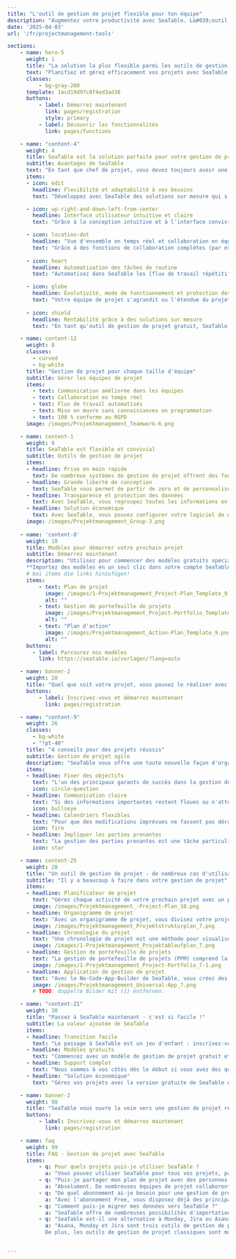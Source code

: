```yaml
---
title: "L'outil de gestion de projet flexible pour ton équipe"
description: "Augmentez votre productivité avec SeaTable. L&#039;outil de gestion de projet s&#039;adapte à vos besoins en quelques étapes simples"
date: '2025-04-03'
url: '/fr/projectmanagement-tools'

sections:
    - name: hero-5
      weight: 1
      title: "La solution la plus flexible parmi les outils de gestion de projet"
      text: "Planifiez et gérez efficacement vos projets avec SeaTable. Travaillez en équipe de manière collaborative en temps réel et **optimisez et automatisez vos processus**. SeaTable vous offre tous les avantages des outils modernes de gestion de projet dont vous avez besoin pour une organisation de projet commune."
      classes:
          - bg-gray-200
      template: 1acd19d97c8f4ed3ad38
      buttons:
          - label: Démarrez maintenant
            link: pages/registration
            style: primary
          - label: Découvrir les fonctionnalités
            link: pages/functions

    - name: "content-4"
      weight: 4
      title: SeaTable est la solution parfaite pour votre gestion de projet
      subtitle: Avantages de SeaTable
      text: "En tant que chef de projet, vous devez toujours avoir une vue d'ensemble pour gérer efficacement des projets complexes. Cependant, les logiciels traditionnels de gestion de projet atteignent souvent leurs limites, surtout lorsqu'il s'agit de gestion de projet agile. SeaTable vous offre une excellente expérience qui se distingue par les avantages suivants:"
      items:
      - icon: edit
        headline: Flexibilité et adaptabilité à vos besoins
        text: "Développez avec SeaTable des solutions sur mesure qui s'adaptent exactement à vos besoins. Que vous souhaitiez démarrer avec des méthodes de gestion de projet agile ou garder une vue d'ensemble avec des diagrammes de Gantt classiques : SeaTable vous offre la liberté de réaliser vos idées individuelles de gestion de projet efficace."

      - icon: up-right-and-down-left-from-center
        headline: Interface utilisateur intuitive et claire
        text: "Grâce à la conception intuitive et à l'interface conviviale, vous représentez rapidement et efficacement votre quotidien de projet. Toutes les données sont structurées de manière claire dans des tableaux et peuvent être visualisées de manière illustrative en quelques clics dans des calendriers, des organigrammes, des statistiques ainsi que sur des tableaux Kanban et des chronologies."

      - icon: location-dot
        headline: "Vue d'ensemble en temps réel et collaboration en équipe"
        text: "Grâce à des fonctions de collaboration complètes (par exemple, groupes, commentaires et partages), vos processus s'imbriquent et chacun sait ce qu'il faut faire. Avec SeaTable, vous restez à jour - qu'il s'agisse de l'attribution de tâches, du suivi des progrès ou de l'édition collaborative de documents."
      
      - icon: heart
        headline: Automatisation des tâches de routine
        text: "Automatisez dans SeaTable les [flux de travail répétitifs]({{< relref \"pages/industry-solutions/individual\" >}}). Vous réduisez ainsi la charge de travail manuelle et minimisez les erreurs humaines. Via l'API SeaTable ou les plateformes d'automatisation telles que Zapier, Make et n8n, vous pouvez également intégrer tous vos outils préférés à SeaTable."

      - icon: globe
        headline: Évolutivité, mode de fonctionnement et protection des données
        text: "Votre équipe de projet s'agrandit ou l'étendue du projet change ? SeaTable évolue avec vous. Quelle que soit la taille de votre équipe ou la complexité du projet, vous pouvez évoluer à volonté grâce à nos offres cloud. Vos données sont hébergées exclusivement sur des serveurs européens et sont protégées conformément au RGPD."
      
      - icon: shield
        headline: Rentabilité grâce à des solutions sur mesure
        text: "En tant qu'outil de gestion de projet gratuit, SeaTable convainc par sa rentabilité et sa flexibilité : choisissez parmi différents modèles et adaptez votre logiciel de gestion de projet à votre projet. SeaTable Free est gratuit en permanence - vous n'évoluez que si nécessaire."

    - name: content-12
      weight: 8
      classes: 
        - curved
        - bg-white
      title: "Gestion de projet pour chaque taille d'équipe"
      subtitle: Gérer les équipes de projet
      items:
        - text: Communication améliorée dans les équipes
        - text: Collaboration en temps réel
        - text: Flux de travail automatisés
        - text: Mise en œuvre sans connaissances en programmation
        - text: 100 % conforme au RGPD
      image: /images/Projektmanagement_Teamwork-6.png

    - name: content-1
      weight: 9
      title: SeaTable est flexible et convivial
      subtitle: Outils de gestion de projet
      items:
      - headline: Prise en main rapide
        text: De nombreux systèmes de gestion de projet offrent des fonctions compliquées qui ont tendance à embrouiller plutôt qu'à aider. SeaTable offre une interface intuitive, des modèles faciles à utiliser et une accessibilité immédiate.
      - headline: Grande liberté de conception
        text: SeaTable vous permet de partir de zéro et de personnaliser vos processus. Vous obtenez tous les outils nécessaires pour développer votre projet selon vos idées.
      - headline: Transparence et protection des données
        text: Avec SeaTable, vous regroupez toutes les informations en un seul endroit, travaillez ensemble sur des projets et synchronisez les modifications en temps réel. Cela crée de la transparence pour toutes les personnes impliquées dans le projet.
      - headline: Solution économique
        text: Avec SeaTable, vous pouvez configurer votre logiciel de gestion de projet individuellement. Vous ne payez que pour les fonctions dont vous avez réellement besoin, ou vous utilisez la version gratuite que vous pouvez mettre à niveau si nécessaire - de manière transparente et équitable.
      image: /images/Projektmanagement_Group-3.png
      
    - name: 'content-8'
      weight: 10
      title: Modèles pour démarrer votre prochain projet
      subtitle: Démarrez maintenant
      description: "Utilisez pour commencer des modèles gratuits spécialement conçus pour la gestion de projet. Un cours en ligne gratuit vous aide pas à pas à créer votre première base. Découvrez comme il est facile d'amener la gestion de vos projets au niveau supérieur avec SeaTable !<br><br>
      **Importez des modèles en un seul clic dans votre compte SeaTable !**"
      # bei items die links hinzufügen!
      items:
          - text: Plan de projet
            image: /images/1-Projektmanagement_Project-Plan_Template_9.png
            alt: ""
          - text: Gestion de portefeuille de projets
            image: /images/Projektmanagement_Project-Portfolio_Template_9.png
            alt: ""
          - text: "Plan d'action"
            image: /images/Projektmanagement_Action-Plan_Template_9.png
            alt: ""
      buttons:
        - label: Parcourez nos modèles
          link: https://seatable.io/vorlagen/?lang=auto

    - name: banner-2
      weight: 20
      title: "Quel que soit votre projet, vous pouvez le réaliser avec SeaTable"
      buttons:
          - label: Inscrivez-vous et démarrez maintenant
            link: pages/registration

    - name: "content-9"
      weight: 26
      classes:
        - bg-white
        - "!pt-40"
      title: "4 conseils pour des projets réussis"
      subtitle: Gestion de projet agile
      description: "SeaTable vous offre une toute nouvelle façon d'organiser votre gestion de projet : vous vous servez d'une boîte à outils logicielle et vous composez votre plan de projet et vos processus selon vos propres souhaits. Avec ces 4 conseils, votre prochain projet dans SeaTable se déroulera sans problème et avec succès :"
      items:
      - headline: Fixer des objectifs
        text: "L'un des principaux garants de succès dans la gestion de projet est que les objectifs du projet soient clairement définis dès le départ. Par conséquent, vous devez clarifier tous les objectifs du projet au début et les consigner de manière visible pour tous à l'aide d'outils de gestion de projet tels que SeaTable. Un organigramme de projet est par exemple approprié pour une représentation claire."
        icon: circle-question
      - headline: Communication claire
        text: "Si des informations importantes restent floues ou n'atteignent pas tous les participants au projet à temps, cela peut entraîner des erreurs et des retards. Un logiciel de gestion de projet tel que SeaTable permet donc à toutes les parties prenantes d'avoir une vue d'ensemble transparente de l'état actuel du projet, de travailler en collaboration et de communiquer directement."
        icon: bullseye
      - headline: Calendriers flexibles
        text: "Pour que des modifications imprévues ne fassent pas dérailler vos projets, vous devez miser sur des outils de gestion de projet flexibles dans lesquels vous pouvez modifier votre plan de projet spontanément. Avec SeaTable, vous pouvez adapter le calendrier de manière flexible dans la gestion de projet, réagir aux pénuries de ressources, répartir les tâches et garder l'objectif en vue."
        icon: fire
      - headline: Impliquer les parties prenantes
        text: "La gestion des parties prenantes est une tâche particulièrement critique. Dans un outil de gestion de projet tel que SeaTable, vous pouvez donner aux parties prenantes un accès limité à vos données de projet. Configurez des automatisations pour les informer des étapes importantes ou pour envoyer des rapports."
        icon: star

    - name: content-25
      weight: 28
      title: "Un outil de gestion de projet - de nombreux cas d'utilisation"
      subtitle: "Il y a beaucoup à faire dans votre gestion de projet"
      items:
      - headline: Planificateur de projet
        text: "Gérez chaque activité de votre prochain projet avec un planificateur de projet clair. Avec le modèle de plan de projet de SeaTable, vous disposez de l'outil de planification de projet parfait pour les grands comme pour les petits projets."
        image: /images/Projektmanagement_-Project-Plan_10.png
      - headline: Organigramme de projet
        text: "Avec un organigramme de projet, vous divisez votre projet en tâches partielles et lots de travaux planifiables. Grâce au modèle de planification de la structure de projet de SeaTable, c'est un jeu d'enfant."
        image: /images/Projektmanagement_Projektstrukturplan_7.png
      - headline: Chronologie du projet
        text: "Une chronologie de projet est une méthode pour visualiser la séquence temporelle des activités dans un projet. Dans SeaTable, vous pouvez utiliser le plugin Timeline pour cela."
        image: /images/1-Projektmanagement_Projektablaufplan_7.png
      - headline: Gestion de portefeuille de projets
        text: "La gestion de portefeuille de projets (PPM) comprend la gestion de tous les projets d'une organisation. La gestion de portefeuille de projets est gourmande en données et nécessite l'évaluation de nombreux projets."
        image: /images/1-Projektmanagement_Project-Portfolio_7-1.png
      - headline: Application de gestion de projet
        text: "Avec le No-Code-App-Builder de SeaTable, vous créez des applications web - sans aucune connaissance en programmation. Dans une telle application de gestion de projet ou application de planification de projet, vous pouvez contrôler précisément qui peut voir quelles données et comment elles sont visualisées."
        image: /images/Projektmanagement_Universal-App_7.png
        # TODO: doppelte Bilder mit (1) entfernen.

    - name: "content-21"
      weight: 30
      title: "Passez à SeaTable maintenant - c'est si facile !"
      subtitle: La valeur ajoutée de SeaTable
      items:
      - headline: Transition facile
        text: "Le passage à SeaTable est un jeu d'enfant : inscrivez-vous simplement avec votre adresse e-mail et commencez directement - sans carte de crédit, sans coûts cachés !<br><br>SeaTable offre de nombreuses possibilités d'importation qui facilitent la migration de vos données et le passage de vos outils de gestion de projet actuels."
      - headline: Modèles gratuits
        text: "Commencez avec un modèle de gestion de projet gratuit et convainquez-vous de la puissance et de la flexibilité de SeaTable ! Vous remarquerez rapidement comment SeaTable peut faire passer votre gestion de projet à un niveau supérieur. Téléchargez vos propres données et votre nouveau système de gestion de projet sera prêt à l'emploi en très peu de temps."
      - headline: Support complet
        text: "Nous sommes à vos côtés dès le début si vous avez des questions sur notre outil de gestion de projet gratuit : utilisez plus de 350 articles d'aide, le cours en ligne pour débutants, les tutoriels YouTube ou notre forum communautaire. De plus, nous serons heureux de vous faire une offre de support individuelle afin que vous puissiez exploiter pleinement le potentiel de SeaTable dans vos projets."
      - headline: "Solution économique"
        text: "Gérez vos projets avec la version gratuite de SeaTable entièrement gratuitement - ou faites évoluer SeaTable en fonction de vos besoins : si vous avez besoin de fonctions étendues ou de plus de capacités de stockage pour vos projets, vous pouvez simplement passer à une version Premium économique."

    - name: banner-2
      weight: 98
      title: "SeaTable vous ouvre la voie vers une gestion de projet réussie"
      buttons:
          - label: Inscrivez-vous et démarrez maintenant
            link: pages/registration

    - name: faq
      weight: 99
      title: FAQ - Gestion de projet avec SeaTable
      items:
          - q: Pour quels projets puis-je utiliser SeaTable ?
            a: "Vous pouvez utiliser SeaTable pour tous vos projets, par exemple les projets de logiciels, de construction ou de développement de produits. Grâce à la flexibilité des types de colonnes et aux nombreuses possibilités de visualisation, SeaTable est la solution parfaite pour chaque défi auquel un chef de projet doit faire face."
          - q: "Puis-je partager mon plan de projet avec des personnes externes ?"
            a: "Absolument. De nombreuses équipes de projet collaborent avec des parties prenantes externes, soit via une application de gestion de projet, soit directement dans SeaTable. Dans les deux cas, vous utilisez des partages et des autorisations pour déterminer qui peut accéder à quel contenu."
          - q: "De quel abonnement ai-je besoin pour une gestion de projet efficace ?"
            a: "Avec l'abonnement Free, vous disposez déjà des principales fonctions pour les petits projets et les petites équipes. Avec l'abonnement Plus, la collaboration avec les parties prenantes externes est nettement plus facile grâce aux options de partage étendues et les limites de stockage plus élevées vous permettent de gérer des projets plus importants. Enfin, l'abonnement Enterprise ajoute des automatisations, une personnalisation avancée et la mémoire Big Data pour les projets à forte intensité de données."
          - q: "Comment puis-je migrer mes données vers SeaTable ?"
            a: "SeaTable offre de nombreuses possibilités d'importation qui facilitent la migration de vos données et le passage de vos outils de gestion de projet actuels. Téléchargez vos données existantes et, en un rien de temps, votre nouveau système de gestion de projets sera opérationnel. Grâce à l'interface utilisateur graphique intuitive, vous vous y retrouverez rapidement"
          - q: "SeaTable est-il une alternative à Monday, Jira ou Asana ?"
            a: "Asana, Monday et Jira sont trois outils de gestion de projet bien connus auxquels de nombreuses équipes du monde entier ont recours. Si vous vous demandez si ces outils de gestion de projet sont gratuits, la réponse est non, à l'exception de versions très limitées en termes de fonctionnalités. Contrairement à SeaTable, vous devez vous attendre à des coûts élevés, surtout pour les grandes équipes, car les montants par utilisateur et par mois sont directement à deux chiffres. Si vous voulez faire de la gestion de projet avec Monday, Jira ou Asana, cela peut donc devenir vraiment cher. En revanche, SeaTable convainc par son vaste abonnement gratuit, même en tant qu'outil de gestion de projet gratuit pour les équipes de toutes tailles.
            De plus, les outils de gestion de projet classiques sont moins intuitifs que SeaTable. C'est particulièrement vrai pour les outils de gestion de projet gratuits. L'abondance de fonctions peut paraître trop exigeante pour les débutants, surtout si vous souhaitez reproduire votre gestion de projet dans Monday. Jira est particulièrement spécialisé dans les projets logiciels et la gestion de projet agile selon Scrum, ce qui suppose déjà de nombreuses connaissances. Étant donné que la plupart des personnes impliquées dans le projet doivent d'abord acquérir ces connaissances, la formation prend relativement beaucoup de temps, alors que vous pouvez commencer directement avec SeaTable. En outre, Asana et Jira sont moins flexibles que SeaTable et ne sont pas recommandés pour les projets à forte intensité de données. Pour en savoir plus, consultez notre [blog]({{< relref \"posts\" >}})."


---
```

